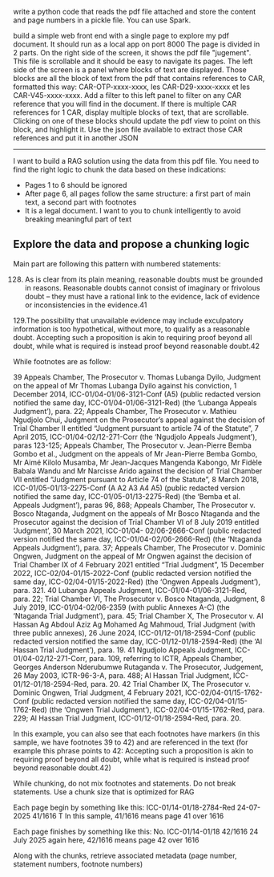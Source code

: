 write a python code that reads the pdf file attached and store the content and page numbers in a pickle file. You can use Spark.

build a simple web front end with a single page to explore my pdf document. It should run as a local app on port 8000
The page is divided in 2 parts. On the right side of the screen, it shows the pdf file "jugement". This file is scrollable and it should be easy to navigate its pages.
The left side of the screen is a panel where blocks of text are displayed. Those blocks are all the block of text from the pdf that contains references to CAR, formatted this way: CAR-OTP-xxxx-xxxx, les CAR-D29-xxxx-xxxx et les CAR-V45-xxxx-xxxx. Add a filter to this left panel to filter on any CAR reference that you will find in the document. If there is multiple CAR references for 1 CAR, display multiple blocks of text, that are scrollable. Clicking on one of these blocks should update the pdf view to point on this block, and highlight it. Use the json file available to extract those CAR references and put it in another JSON


-------
I want to build a RAG solution using the data from this pdf file. 
You need to find the right logic to chunk the data based on these indications: 
- Pages 1 to 6 should be ignored
- After page 6, all pages follow the same structure: a first part of main text, a second part with footnotes
- It is a legal document. I want to you to chunk intelligently to avoid breaking meaningful part of text

Explore the data and propose a chunking logic
------

Main part are following this pattern with numbered statements: 

128. As is clear from its plain meaning, reasonable doubts must be grounded in reasons.
Reasonable doubts cannot consist of imaginary or frivolous doubt – they must have a rational
link to the evidence, lack of evidence or inconsistencies in the evidence.41

129.The possibility that unavailable evidence may include exculpatory information is too
hypothetical, without more, to qualify as a reasonable doubt. Accepting such a proposition
is akin to requiring proof beyond all doubt, while what is required is instead proof beyond
reasonable doubt.42

While footnotes are as follow:

39 Appeals Chamber, The Prosecutor v. Thomas Lubanga Dyilo, Judgment on the appeal of Mr Thomas Lubanga
Dyilo against his conviction, 1 December 2014, ICC-01/04-01/06-3121-Conf (A5) (public redacted version notified
the same day, ICC-01/04-01/06-3121-Red) (the ‘Lubanga Appeals Judgment’), para. 22; Appeals Chamber, The
Prosecutor v. Mathieu Ngudjolo Chui, Judgment on the Prosecutor’s appeal against the decision of Trial Chamber II
entitled “Judgment pursuant to article 74 of the Statute”, 7 April 2015, ICC-01/04-02/12-271-Corr (the ‘Ngudjolo
Appeals Judgment’), paras 123-125; Appeals Chamber, The Prosecutor v. Jean-Pierre Bemba Gombo et al., Judgment
on the appeals of Mr Jean-Pierre Bemba Gombo, Mr Aimé Kilolo Musamba, Mr Jean-Jacques Mangenda Kabongo,
Mr Fidèle Babala Wandu and Mr Narcisse Arido against the decision of Trial Chamber VII entitled “Judgment
pursuant to Article 74 of the Statute”, 8 March 2018, ICC-01/05-01/13-2275-Conf (A A2 A3 A4 A5) (public redacted
version notified the same day, ICC-01/05-01/13-2275-Red) (the ‘Bemba et al. Appeals Judgment’), paras 96, 868;
Appeals Chamber, The Prosecutor v. Bosco Ntaganda, Judgment on the appeals of Mr Bosco Ntaganda and the
Prosecutor against the decision of Trial Chamber VI of 8 July 2019 entitled ‘Judgment’, 30 March 2021, ICC-01/04-
02/06-2666-Conf (public redacted version notified the same day, ICC-01/04-02/06-2666-Red) (the ‘Ntaganda
Appeals Judgment’), para. 37; Appeals Chamber, The Prosecutor v. Dominic Ongwen, Judgment on the appeal of Mr
Ongwen against the decision of Trial Chamber IX of 4 February 2021 entitled “Trial Judgment”, 15 December 2022,
ICC-02/04-01/15-2022-Conf (public redacted version notified the same day, ICC-02/04-01/15-2022-Red) (the
‘Ongwen Appeals Judgment’), para. 321.
40 Lubanga Appeals Judgment, ICC-01/04-01/06-3121-Red, para. 22; Trial Chamber VI, The Prosecutor v. Bosco
Ntaganda, Judgment, 8 July 2019, ICC-01/04-02/06-2359 (with public Annexes A-C) (the ‘Ntaganda Trial
Judgment’), para. 45; Trial Chamber X, The Prosecutor v. Al Hassan Ag Abdoul Aziz Ag Mohamed Ag Mahmoud,
Trial Judgment (with three public annexes), 26 June 2024, ICC-01/12-01/18-2594-Conf (public redacted version
notified the same day, ICC-01/12-01/18-2594-Red) (the ‘Al Hassan Trial Judgment’), para. 19.
41 Ngudjolo Appeals Judgment, ICC-01/04-02/12-271-Corr, para. 109, referring to ICTR, Appeals Chamber, Georges
Anderson Nderubumwe Rutaganda v. The Prosecutor, Judgement, 26 May 2003, ICTR-96-3-A, para. 488; Al Hassan
Trial Judgment, ICC-01/12-01/18-2594-Red, para. 20.
42 Trial Chamber IX, The Prosecutor v. Dominic Ongwen, Trial Judgment, 4 February 2021, ICC-02/04-01/15-1762-
Conf (public redacted version notified the same day, ICC-02/04-01/15-1762-Red) (the ‘Ongwen Trial Judgment’),
ICC-02/04-01/15-1762-Red, para. 229; Al Hassan Trial Judgment, ICC-01/12-01/18-2594-Red, para. 20.

In this example, you can also see that each footnotes have markers (in this sample, we have footnotes 39 to 42) and are referenced in the text (for example this phrase points to 42: Accepting such a proposition
is akin to requiring proof beyond all doubt, while what is required is instead proof beyond
reasonable doubt.42)

While chunking, do not mix footnotes and statements. Do not break statements. Use a chunk size that is optimized for RAG

Each page begin by something like this: ICC-01/14-01/18-2784-Red 24-07-2025 41/1616 T 
In this sample, 41/1616 means page 41 over 1616

Each page finishes by something like this: 
No. ICC-01/14-01/18 42/1616 24 July 2025
again here, 42/1616 means page 42 over 1616

Along with the chunks, retrieve associated metadata (page number, statement numbers, footnote numbers)
